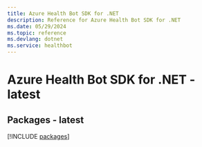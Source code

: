 ```yaml
---
title: Azure Health Bot SDK for .NET
description: Reference for Azure Health Bot SDK for .NET
ms.date: 05/29/2024
ms.topic: reference
ms.devlang: dotnet
ms.service: healthbot
---
```

# Azure Health Bot SDK for .NET - latest
## Packages - latest
[!INCLUDE [packages](health-bot-index.md)]